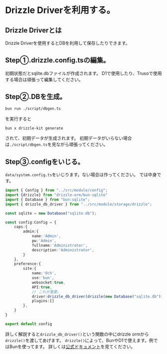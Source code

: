 # Drizzle Driverを利用する。
## Drizzle Driverとは
Drizzle Driverを使用するとDBを利用して保存したりできます。
## Step①.drizzle.config.tsの編集。
初期状態だとsqlite.dbファイルが作成されます。
D1で使用したり、Trusoで使用する場合は頑張って編集してください。
## Step②.DBを生成。
```bash
bun run ./script/dbgen.ts
```
を実行すると
```bash
bun x drizzle-kit generate
```
されて、初期データが生成されます。
初期データがいらない場合は`./script/dbgen.ts`を見ながら頑張ってください。
## Step③.configをいじる。
`data/system.config.ts`をいじります。ない場合は作ってください。
では中身です。
```ts system.config.ts
import { Config } from "../src/module/config";
import {drizzle} from "drizzle-orm/bun-sqlite"
import { Database } from "bun:sqlite";
import { drizzle_db_driver } from "../src/module/storage/drizzle";

const sqlite = new Database("sqlite.db");

const config:Config = {
    caps:{
        admin:{
            name:'Admin',
            pw:'Admin',
            fullname:'Administrator',
            description:'Administrator',
        }
    },
    preference:{
        site:{
            name:'Och',
            use:'bun',
            websocket:true,
            API:true,
            // これが重要。
            driver:drizzle_db_driver(drizzle(new Database("sqlite.db"))),
            plugins:[]
        },
    }
}

export default config
```
詳しく解説すると`drizzle_db_driver()`という関数の中にdrizzle ormから`drizzle()`を渡してあげます。
`drizzle()`によって、BunやD1で使えます。例ではBunを使ってます。
詳しくは[公式ドキュメント](https://orm.drizzle.team/docs/connect-overview)を見てください。